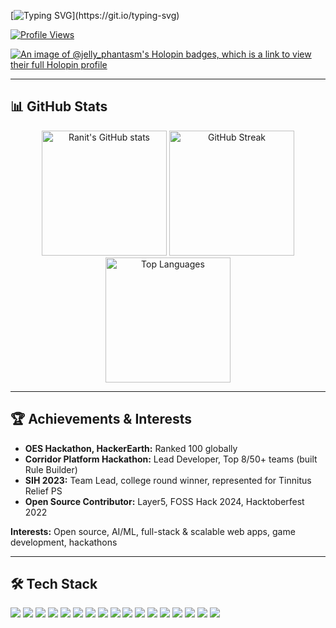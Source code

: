 [![Typing SVG](https://readme-typing-svg.demolab.com?font=JetBrains+Mono&weight=700&size=28&duration=4000&pause=1000&olor=7FDBFF&center=false&vCenter=true&random=false&width=600&lines=Hi+there!+I'm+Ranit+Mukherjee;Welcome+to+my+GitHub+profile!+%F0%9F%91%8B;Feel+free+to+explore...)](https://git.io/typing-svg)



[![Profile Views](https://komarev.com/ghpvc/?username=RanitMukherjee&label=Profile%20Views&color=0e75b6)](https://github.com/RanitMukherjee)

[![An image of @jelly_phantasm's Holopin badges, which is a link to view their full Holopin profile](https://holopin.me/jelly_phantasm)](https://holopin.io/@jelly_phantasm)




---

## 📊 GitHub Stats
<p align="center">
  <img src="https://github-readme-stats.vercel.app/api?username=RanitMukherjee&theme=tokyonight&hide_border=false&include_all_commits=false&count_private=false&card_width=400" alt="Ranit's GitHub stats" height="200"/>
  <img src="https://nirzak-streak-stats.vercel.app/?user=RanitMukherjee&theme=tokyonight&hide_border=false&card_width=400" alt="GitHub Streak" height="200"/>
  <img src="https://github-readme-stats.vercel.app/api/top-langs/?username=RanitMukherjee&theme=tokyonight&hide_border=false&include_all_commits=false&count_private=false&layout=compact&card_width=400&hide=jupyter%20notebook" alt="Top Languages" height="200"/>
</p>




---

## 🏆 Achievements & Interests

- **OES Hackathon, HackerEarth:** Ranked 100 globally
- **Corridor Platform Hackathon:** Lead Developer, Top 8/50+ teams (built Rule Builder)
- **SIH 2023:** Team Lead, college round winner, represented for Tinnitus Relief PS
- **Open Source Contributor:** Layer5, FOSS Hack 2024, Hacktoberfest 2022

**Interests:** Open source, AI/ML, full-stack & scalable web apps, game development, hackathons

---

## 🛠️ Tech Stack
<p>
  <img src="https://img.shields.io/badge/JavaScript-F7DF1E?style=for-the-badge&logo=javascript&logoColor=black" />
  <img src="https://img.shields.io/badge/TypeScript-3178C6?style=for-the-badge&logo=typescript&logoColor=white" />
  <img src="https://img.shields.io/badge/Python-3776AB?style=for-the-badge&logo=python&logoColor=white" />
  <img src="https://img.shields.io/badge/Go-00ADD8?style=for-the-badge&logo=go&logoColor=white" />
  <img src="https://img.shields.io/badge/Node.js-339933?style=for-the-badge&logo=nodedotjs&logoColor=white" />
  <img src="https://img.shields.io/badge/Express.js-000000?style=for-the-badge&logo=express&logoColor=white" />
  <img src="https://img.shields.io/badge/React-20232A?style=for-the-badge&logo=react&logoColor=61DAFB" />
  <img src="https://img.shields.io/badge/Next.js-000000?style=for-the-badge&logo=nextdotjs&logoColor=white" />
  <img src="https://img.shields.io/badge/Three.js-000000?style=for-the-badge&logo=threedotjs&logoColor=white" />
  <img src="https://img.shields.io/badge/PostgreSQL-4169E1?style=for-the-badge&logo=postgresql&logoColor=white" />
  <img src="https://img.shields.io/badge/SQLite-003B57?style=for-the-badge&logo=sqlite&logoColor=white" />
  <img src="https://img.shields.io/badge/MongoDB-47A248?style=for-the-badge&logo=mongodb&logoColor=white" />
  <img src="https://img.shields.io/badge/Supabase-3ECF8E?style=for-the-badge&logo=supabase&logoColor=white" />
  <img src="https://img.shields.io/badge/Git-F05032?style=for-the-badge&logo=git&logoColor=white" />
  <img src="https://img.shields.io/badge/Docker-2496ED?style=for-the-badge&logo=docker&logoColor=white" />
  <img src="https://img.shields.io/badge/Kubernetes-326CE5?style=for-the-badge&logo=kubernetes&logoColor=white" />
  <img src="https://img.shields.io/badge/Postman-FF6C37?style=for-the-badge&logo=postman&logoColor=white" />
</p>

